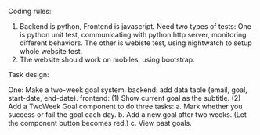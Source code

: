 Coding rules:
1. Backend is python, Frontend is javascript. Need two types of tests:
   One is python unit test, communicating with python http server, monitoring
   different behaviors. The other is webiste test, using nightwatch to setup
   whole website test.
2. The website should work on mobiles, using bootstrap.

Task design:

One: Make a two-week goal system.
backend: add data table (email, goal, start-date, end-date).
frontend: (1) Show current goal as the subtitle.
          (2) Add a TwoWeek Goal component to do three tasks:
              a. Mark whether you success or fail the goal each day.
              b. Add a new goal after two weeks. (Let the component button
                becomes red.)
              c. View past goals.

